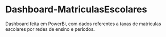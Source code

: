 # Dashboard-MatriculasEscolares
 Dashboard feita em PowerBi, com dados referentes a taxas de matriculas escolares por redes de ensino e períodos.
